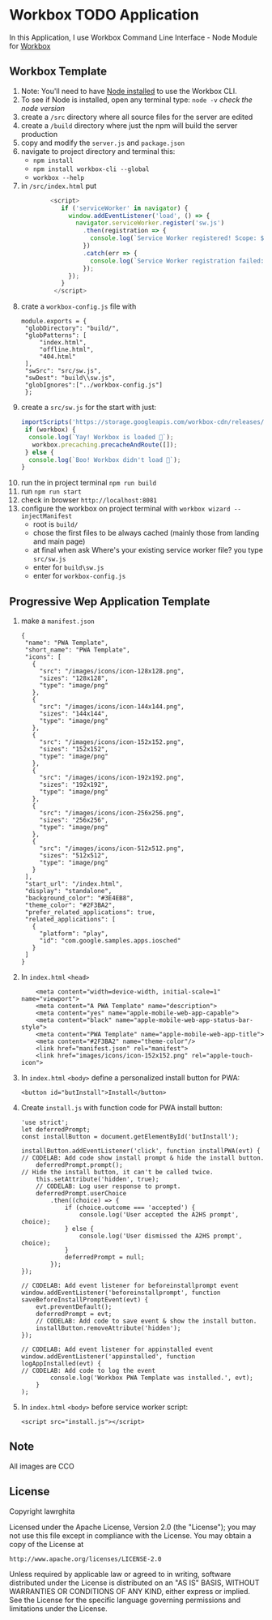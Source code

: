 # Workbox TODO Application

In this Application, I use Workbox Command Line Interface - Node Module for [Workbox](https://workboxjs.org/) 
## Workbox Template
1. Note: You'll need to have [Node installed](https://nodejs.org/en/download/) to use the Workbox CLI.
2. To see if Node is installed, open any terminal type: `node -v`  *check the node version*
3. create a `/src` directory where all source files for the server are edited 
4. create a `/build` directory where just the npm will build the server production
5. copy and modify the `server.js` and `package.json`
6. navigate to project directory and terminal this: 
    * `npm install` 
    * `npm install workbox-cli --global`
    * `workbox --help`
7. in `/src/index.html` put
    ```javascript
            <script>
               if ('serviceWorker' in navigator) {
                 window.addEventListener('load', () => {
                   navigator.serviceWorker.register('sw.js')
                     .then(registration => {
                       console.log(`Service Worker registered! Scope: ${registration.scope}`);
                     })
                     .catch(err => {
                       console.log(`Service Worker registration failed: ${err}`);
                     });
                 });
               }
             </script>
     ```
  8. crate a `workbox-config.js` file with
     ```
     module.exports = {
      "globDirectory": "build/",
      "globPatterns": [
          "index.html",
          "offline.html",
          "404.html"
      ],
      "swSrc": "src/sw.js",
      "swDest": "build\\sw.js",
      "globIgnores":["../workbox-config.js"]
      };
        ```
 9. create a `src/sw.js` for the start with just:
     ``` javascript
     importScripts('https://storage.googleapis.com/workbox-cdn/releases/3.5.0/workbox-sw.js');
      if (workbox) {
       console.log(`Yay! Workbox is loaded 🎉`);
        workbox.precaching.precacheAndRoute([]);
      } else {
       console.log(`Boo! Workbox didn't load 😬`);
     }
     ```
10. run the in project terminal `npm run build`
11. run `npm run start`
12. check in browser `http://localhost:8081`
13. configure the workbox on project terminal with `workbox wizard --injectManifest`
    * root is `build/`
    * chose the first files to be always cached (mainly those from landing and main page) 
    * at final when ask Where's your existing service worker file? you type `src/sw.js`
    * enter for `build\sw.js`
    * enter for `workbox-config.js`
 
 ## Progressive Wep Application Template
1. make a `manifest.json`
     ```
    {
      "name": "PWA Template",
      "short_name": "PWA Template",
      "icons": [
        {
          "src": "/images/icons/icon-128x128.png",
          "sizes": "128x128",
          "type": "image/png"
        },
        {
          "src": "/images/icons/icon-144x144.png",
          "sizes": "144x144",
          "type": "image/png"
        },
        {
          "src": "/images/icons/icon-152x152.png",
          "sizes": "152x152",
          "type": "image/png"
        },
        {
          "src": "/images/icons/icon-192x192.png",
          "sizes": "192x192",
          "type": "image/png"
        },
        {
          "src": "/images/icons/icon-256x256.png",
          "sizes": "256x256",
          "type": "image/png"
        },
        {
          "src": "/images/icons/icon-512x512.png",
          "sizes": "512x512",
          "type": "image/png"
        }
      ],
      "start_url": "/index.html",
      "display": "standalone",
      "background_color": "#3E4EB8",
      "theme_color": "#2F3BA2",
      "prefer_related_applications": true,
      "related_applications": [
        {
          "platform": "play",
          "id": "com.google.samples.apps.iosched"
        }
      ]
    }
    ```    
2. In `index.html` `<head>`
    ```
        <meta content="width=device-width, initial-scale=1" name="viewport">
        <meta content="A PWA Template" name="description">
        <meta content="yes" name="apple-mobile-web-app-capable">
        <meta content="black" name="apple-mobile-web-app-status-bar-style">
        <meta content="PWA Template" name="apple-mobile-web-app-title">
        <meta content="#2F3BA2" name="theme-color"/>
        <link href="manifest.json" rel="manifest">
        <link href="images/icons/icon-152x152.png" rel="apple-touch-icon">
    ```
 3.  In `index.html` `<body>` define a personalized install button for PWA:
     ```
     <button id="butInstall">Install</button>
     ```
 4. Create `install.js` with function code for PWA install button:
     ```
     'use strict';
     let deferredPrompt;
     const installButton = document.getElementById('butInstall');
     
     installButton.addEventListener('click', function installPWA(evt) {
     // CODELAB: Add code show install prompt & hide the install button.
         deferredPrompt.prompt();
     // Hide the install button, it can't be called twice.
         this.setAttribute('hidden', true);
         // CODELAB: Log user response to prompt.
         deferredPrompt.userChoice
             .then((choice) => {
                 if (choice.outcome === 'accepted') {
                     console.log('User accepted the A2HS prompt', choice);
                 } else {
                     console.log('User dismissed the A2HS prompt', choice);
                 }
                 deferredPrompt = null;
             });
     });
     
     // CODELAB: Add event listener for beforeinstallprompt event
     window.addEventListener('beforeinstallprompt', function saveBeforeInstallPromptEvent(evt) {
         evt.preventDefault();
         deferredPrompt = evt;
         // CODELAB: Add code to save event & show the install button.
         installButton.removeAttribute('hidden');
     });
     
     // CODELAB: Add event listener for appinstalled event
     window.addEventListener('appinstalled', function logAppInstalled(evt) {
     // CODELAB: Add code to log the event
             console.log('Workbox PWA Template was installed.', evt);
         }
     );
     ```
 5. In `index.html` `<body>` before service worker script:
     ```
     <script src="install.js"></script>
     ```
## Note
All images are CCO
## License
Copyright lawrghita

Licensed under the Apache License, Version 2.0 (the "License");
you may not use this file except in compliance with the License.
You may obtain a copy of the License at

    http://www.apache.org/licenses/LICENSE-2.0

Unless required by applicable law or agreed to in writing, software
distributed under the License is distributed on an "AS IS" BASIS,
WITHOUT WARRANTIES OR CONDITIONS OF ANY KIND, either express or implied.
See the License for the specific language governing permissions and
limitations under the License.